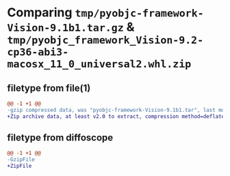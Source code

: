 # Comparing `tmp/pyobjc-framework-Vision-9.1b1.tar.gz` & `tmp/pyobjc_framework_Vision-9.2-cp36-abi3-macosx_11_0_universal2.whl.zip`

## filetype from file(1)

```diff
@@ -1 +1 @@
-gzip compressed data, was "pyobjc-framework-Vision-9.1b1.tar", last modified: Sun Mar 26 11:43:56 2023, max compression
+Zip archive data, at least v2.0 to extract, compression method=deflate
```

## filetype from diffoscope

```diff
@@ -1 +1 @@
-GzipFile
+ZipFile
```

